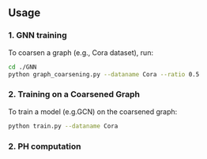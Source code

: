 ## **Usage**

### **1. GNN training**
To coarsen a graph (e.g., Cora dataset), run:

```bash
cd ./GNN
python graph_coarsening.py --dataname Cora --ratio 0.5
```
### **2. Training on a Coarsened Graph**
To train a model (e.g.GCN) on the coarsened graph:

```bash
python train.py --dataname Cora
```
### **2. PH computation**
